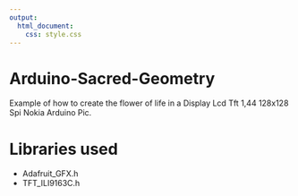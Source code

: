 ```yaml
---
output:
  html_document:
    css: style.css
---
```


# Arduino-Sacred-Geometry
Example of how to create the flower of life in a Display Lcd Tft 1,44 128x128 Spi Nokia Arduino Pic.

# Libraries used
- Adafruit_GFX.h
- TFT_ILI9163C.h

